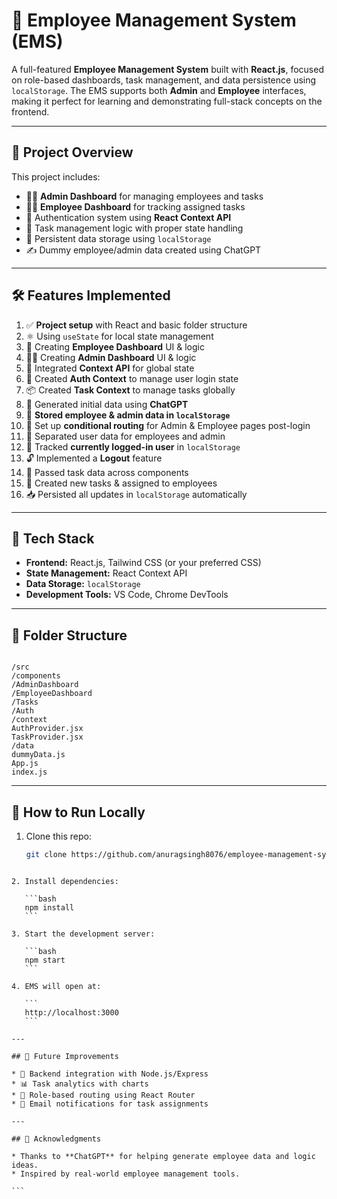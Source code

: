 # 🚀 Employee Management System (EMS)

A full-featured **Employee Management System** built with **React.js**, focused on role-based dashboards, task management, and data persistence using `localStorage`. The EMS supports both **Admin** and **Employee** interfaces, making it perfect for learning and demonstrating full-stack concepts on the frontend.

---

## 📂 Project Overview

This project includes:

- 👨‍💼 **Admin Dashboard** for managing employees and tasks  
- 👨‍🔧 **Employee Dashboard** for tracking assigned tasks  
- 🔐 Authentication system using **React Context API**  
- 🧠 Task management logic with proper state handling  
- 💾 Persistent data storage using `localStorage`  
- ✍️ Dummy employee/admin data created using ChatGPT  

---

## 🛠️ Features Implemented

1. ✅ **Project setup** with React and basic folder structure  
2. ⚛️ Using `useState` for local state management  
3. 👥 Creating **Employee Dashboard** UI & logic  
4. 👨‍💼 Creating **Admin Dashboard** UI & logic  
5. 🧠 Integrated **Context API** for global state  
6. 🔐 Created **Auth Context** to manage user login state  
7. 📦 Created **Task Context** to manage tasks globally  
8. 🤖 Generated initial data using **ChatGPT**  
9. 💾 **Stored employee & admin data in `localStorage`**  
10. 🔄 Set up **conditional routing** for Admin & Employee pages post-login  
11. 🔐 Separated user data for employees and admin  
12. 👤 Tracked **currently logged-in user** in `localStorage`  
13. 🔓 Implemented a **Logout** feature  
14. 🔁 Passed task data across components  
15. 📝 Created new tasks & assigned to employees  
16. 📥 Persisted all updates in `localStorage` automatically  

---

## 🧱 Tech Stack

- **Frontend:** React.js, Tailwind CSS (or your preferred CSS)  
- **State Management:** React Context API  
- **Data Storage:** `localStorage`  
- **Development Tools:** VS Code, Chrome DevTools  

---

## 📁 Folder Structure 

```

/src
/components
/AdminDashboard
/EmployeeDashboard
/Tasks
/Auth
/context
AuthProvider.jsx
TaskProvider.jsx
/data
dummyData.js
App.js
index.js

````

---

## 🧪 How to Run Locally

1. Clone this repo:
   ```bash
   git clone https://github.com/anuragsingh8076/employee-management-system.git
````

2. Install dependencies:

   ```bash
   npm install
   ```

3. Start the development server:

   ```bash
   npm start
   ```

4. EMS will open at:

   ```
   http://localhost:3000
   ```

---

## 📌 Future Improvements 

* 🔄 Backend integration with Node.js/Express
* 📊 Task analytics with charts
* 🔐 Role-based routing using React Router
* 📨 Email notifications for task assignments

---

## 🙏 Acknowledgments

* Thanks to **ChatGPT** for helping generate employee data and logic ideas.
* Inspired by real-world employee management tools.

```

